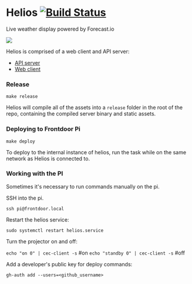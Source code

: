 # Helios [![Build Status](https://travis-ci.org/mojotech/helios.svg?branch=master)](https://travis-ci.org/mojotech/helios)
Live weather display powered by Forecast.io

![](https://camo.githubusercontent.com/26360563bb3f56221eaa29df75862a61252cebf2/687474703a2f2f642e70722f692f313455646c2b)

Helios is comprised of a web client and API server:

* [API server](api/README.md)
* [Web client](client/README.md)


### Release

`make release`

Helios will compile all of the assets into a `release` folder in the root of the repo, containing the compiled
server binary and static assets.

### Deploying to Frontdoor Pi

`make deploy`

To deploy to the internal instance of helios, run the task while on the same network as Helios is connected to.

### Working with the PI

Sometimes it's necessary to run commands manually on the pi.

SSH into the pi.

  `ssh pi@frontdoor.local`

Restart the helios service:

  `sudo systemctl restart helios.service`

Turn the projector on and off:

  `echo "on 0" | cec-client -s` #on
  `echo "standby 0" | cec-client -s` #off

Add a developer's public key for deploy commands:

  `gh-auth add --users=<github_username>`
